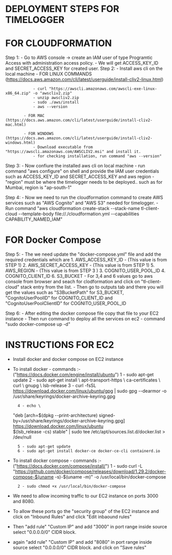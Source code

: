 # DEPLOYMENT STEPS FOR TIMELOGGER

# FOR CLOUDFORMATION

Step 1:
    - Go to AWS console -> create an IAM user of type Programtic Access with administration access policy.
    - We will get ACCESS_KEY_ID and SECRET_ACCESS_KEY for created user.
Step 2:
    - Install aws cli on the local machine
            - FOR LINUX COMMANDS (https://docs.aws.amazon.com/cli/latest/userguide/install-cliv2-linux.html)

                - curl "https://awscli.amazonaws.com/awscli-exe-linux-x86_64.zip" -o "awscliv2.zip"
                - unzip awscliv2.zip
                - sudo ./aws/install
                - aws --version

            - FOR MAC  (https://docs.aws.amazon.com/cli/latest/userguide/install-cliv2-mac.html)

            - FOR WINDOWS  (https://docs.aws.amazon.com/cli/latest/userguide/install-cliv2-windows.html)
                - Download executable from "https://awscli.amazonaws.com/AWSCLIV2.msi" and install it.
                - for checking installation, run command "aws --version"
Step 3:
    - Now confiure the installed aws cli on local machine
    - run command "aws configure" on shell and provide the IAM user credentials such as ACCESS_KEY_ID and SECRET_ACCESS_KEY and aws region
    - "region" must be where the timelogger needs to be deployed.. such as for Mumbai, region is "ap-south-1"

Step 4:
    - Now we need to run the cloudformation command to create AWS services such as "AWS Cognito" and "AWS S3" needed for timelogger.
    - Run command "aws cloudformation create-stack --stack-name tl-client-cloud --template-body file://./cloudformation.yml --capabilities CAPABILITY_NAMED_IAM" 

# FOR Docker Compose

Step 5:
    - The we need update the "docker-compose.yml" file and add the required credentials which are
        1. AWS_ACCESS_KEY_ID  - (This value is from STEP 1)
        2. AWS_SECRET_ACCESS_KEY  - (This value is from STEP 1)
        5. AWS_REGION  - (This value is from STEP 3 )
        3. COGNITO_USER_POOL_ID 
        4. COGNITO_CLIENT_ID
        6. S3_BUCKET
    - For 3,4 and 6 values go to aws console from browser and seach for clodformation and click on "tl-client-cloud" stack entry from the list.
    - Then go to outputs tab and there you will get the values such as 
            "S3BucketPath" for S3_BUCKET, "CognitoUserPoolID" for COGNITO_CLIENT_ID and "CognitoUserPoolClientID" for COGNITO_USER_POOL_ID

Step 6:
    - After editing the docker compose file copy that file to your EC2 instance 
    - Then run command to deploy all the services on ec2 
    - command "sudo docker-compose up -d"


# INSTRUCTIONS FOR EC2

- Install docker and docker compose on EC2 instance
- To install docker - commands :-("https://docs.docker.com/engine/install/ubuntu")
        1 - sudo apt-get update
        2 - sudo apt-get install \ apt-transport-https \ ca-certificates \ curl \ gnupg \ lsb-release
        3 -  curl -fsSL https://download.docker.com/linux/ubuntu/gpg | sudo gpg --dearmor -o /usr/share/keyrings/docker-archive-keyring.gpg

        4 - echo \
  "deb [arch=$(dpkg --print-architecture) signed-by=/usr/share/keyrings/docker-archive-keyring.gpg] https://download.docker.com/linux/ubuntu \
  $(lsb_release -cs) stable" | sudo tee /etc/apt/sources.list.d/docker.list > /dev/null

        5 - sudo apt-get update
        6 - sudo apt-get install docker-ce docker-ce-cli containerd.io
- To install docker compose - commands :-("https://docs.docker.com/compose/install/")
        1 -  sudo curl -L "https://github.com/docker/compose/releases/download/1.29.2/docker-compose-$(uname -s)-$(uname -m)" -o /usr/local/bin/docker-compose

        2 - sudo chmod +x /usr/local/bin/docker-compose

- We need to allow incoming traffic to our EC2 instance on ports 3000 and 8080.
- To allow these ports go the "security group" of the EC2 instance and click on "Inbound Rules" and click "Edit inbaound rules"
- Then "add rule" "Custom IP" and add "3000" in port range inside source select "0.0.0.0/0" CIDR block.
- again "add rule" "Custom IP" and add "8080" in port range inside source select "0.0.0.0/0" CIDR block. and click on "Save rules"
